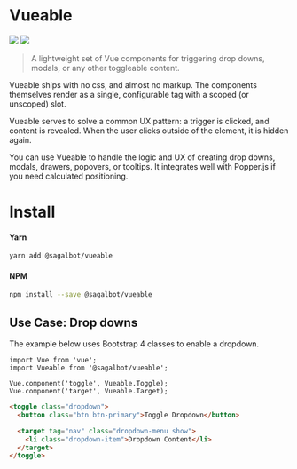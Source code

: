 # Vueable

![](https://img.shields.io/bundlephobia/min/@sagalbot/vueable.svg)
![](https://img.shields.io/bundlephobia/minzip/@sagalbot/vueable.svg)

> A lightweight set of Vue components for triggering 
  drop downs, modals, or any other toggleable content. 
  
Vueable ships with no css, and almost no markup. The components themselves render as 
a single, configurable tag with a scoped (or unscoped) slot.

Vueable serves to solve a common UX pattern: a trigger is clicked, and content is 
revealed. When the user clicks outside of the element, it is hidden again.

You can use Vueable to handle the logic and UX of creating drop downs, modals,
drawers, popovers, or tooltips. It integrates well with Popper.js if you
need calculated positioning.

# Install

#### Yarn

```bash
yarn add @sagalbot/vueable
```

#### NPM

```bash
npm install --save @sagalbot/vueable
```

## Use Case: Drop downs

The example below uses Bootstrap 4 classes to enable a dropdown.

```
import Vue from 'vue';
import Vueable from '@sagalbot/vueable';

Vue.component('toggle', Vueable.Toggle);
Vue.component('target', Vueable.Target);
```

```html
<toggle class="dropdown">
  <button class="btn btn-primary">Toggle Dropdown</button>

  <target tag="nav" class="dropdown-menu show">
    <li class="dropdown-item">Dropdown Content</li>
  </target>
</toggle>
```
